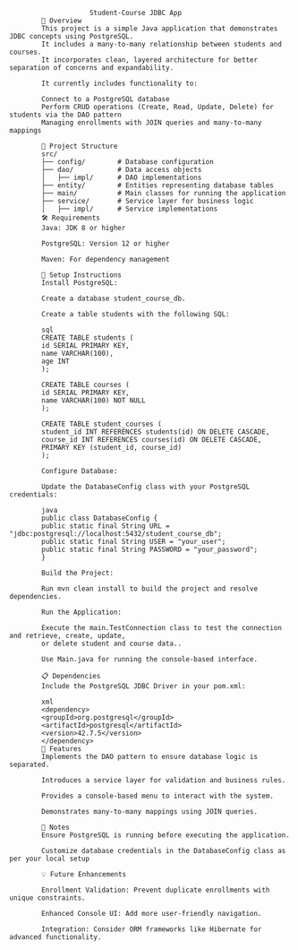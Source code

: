                         Student-Course JDBC App
            📖 Overview
            This project is a simple Java application that demonstrates JDBC concepts using PostgreSQL. 
            It includes a many-to-many relationship between students and courses.
            It incorporates clean, layered architecture for better separation of concerns and expandability.

            It currently includes functionality to:

            Connect to a PostgreSQL database
            Perform CRUD operations (Create, Read, Update, Delete) for students via the DAO pattern
            Managing enrollments with JOIN queries and many-to-many mappings
            
            📂 Project Structure
            src/
            ├── config/        # Database configuration
            ├── dao/           # Data access objects
            │   ├── impl/      # DAO implementations
            ├── entity/        # Entities representing database tables
            ├── main/          # Main classes for running the application
            ├── service/       # Service layer for business logic
            │   ├── impl/      # Service implementations
            🛠️ Requirements
            Java: JDK 8 or higher
            
            PostgreSQL: Version 12 or higher
            
            Maven: For dependency management
            
            🔧 Setup Instructions
            Install PostgreSQL:
            
            Create a database student_course_db.
            
            Create a table students with the following SQL:
            
            sql
            CREATE TABLE students (
            id SERIAL PRIMARY KEY,
            name VARCHAR(100),
            age INT
            );

            CREATE TABLE courses (
            id SERIAL PRIMARY KEY,
            name VARCHAR(100) NOT NULL
            );
            
            CREATE TABLE student_courses (
            student_id INT REFERENCES students(id) ON DELETE CASCADE,
            course_id INT REFERENCES courses(id) ON DELETE CASCADE,
            PRIMARY KEY (student_id, course_id)
            );

            Configure Database:
            
            Update the DatabaseConfig class with your PostgreSQL credentials:
            
            java
            public class DatabaseConfig {
            public static final String URL = "jdbc:postgresql://localhost:5432/student_course_db";
            public static final String USER = "your_user";
            public static final String PASSWORD = "your_password";
            }

            Build the Project:
            
            Run mvn clean install to build the project and resolve dependencies.
            
            Run the Application:
            
            Execute the main.TestConnection class to test the connection and retrieve, create, update, 
            or delete student and course data..

            Use Main.java for running the console-based interface.
            
            📋 Dependencies
            Include the PostgreSQL JDBC Driver in your pom.xml:
            
            xml
            <dependency>
            <groupId>org.postgresql</groupId>
            <artifactId>postgresql</artifactId>
            <version>42.7.5</version>
            </dependency>
            🚀 Features
            Implements the DAO pattern to ensure database logic is separated.

            Introduces a service layer for validation and business rules.
            
            Provides a console-based menu to interact with the system.
            
            Demonstrates many-to-many mappings using JOIN queries.
            
            📝 Notes
            Ensure PostgreSQL is running before executing the application.
            
            Customize database credentials in the DatabaseConfig class as per your local setup
            
            💡 Future Enhancements

            Enrollment Validation: Prevent duplicate enrollments with unique constraints.

            Enhanced Console UI: Add more user-friendly navigation.
            
            Integration: Consider ORM frameworks like Hibernate for advanced functionality.
            
